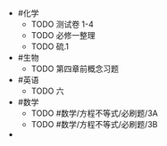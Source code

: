 - #化学
	- TODO 测试卷 1-4
	- TODO 必修一整理
	- TODO 硫.1
- #生物
	- TODO 第四章前概念习题
- #英语
	- TODO 六
- #数学
	- TODO #数学/方程不等式/必刷题/3A
	- TODO #数学/方程不等式/必刷题/3B
-